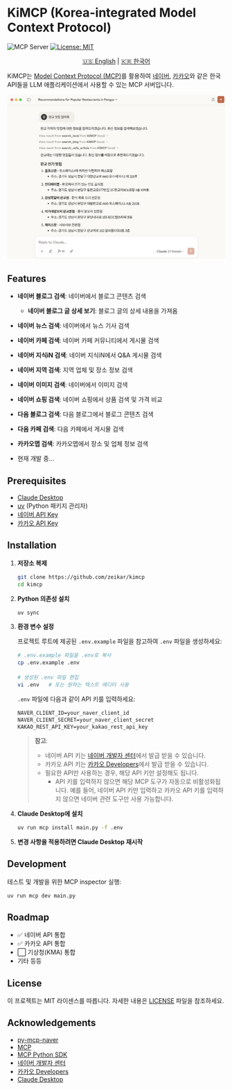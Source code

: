 # KiMCP (Korea-integrated Model Context Protocol)

![](https://badge.mcpx.dev?type=server "MCP Server")
[![License: MIT](https://img.shields.io/badge/License-MIT-yellow.svg)](https://opensource.org/licenses/MIT)

<p align="center">
  <a href="README.en.md">🇺🇸 English</a> |
  <a href="README.md">🇰🇷 한국어</a>
</p>

KiMCP는 [Model Context Protocol (MCP)](https://modelcontextprotocol.io/introduction)를 활용하여 [네이버](http://www.naver.com/), [카카오](https://www.kakaocorp.com/)와 같은 한국 API들을 LLM 애플리케이션에서 사용할 수 있는 MCP 서버입니다.

![스크린샷](screenshots/screenshot-0.png)

## Features

- **네이버 블로그 검색**: 네이버에서 블로그 콘텐츠 검색
  - **네이버 블로그 글 상세 보기**: 블로그 글의 상세 내용을 가져옴
- **네이버 뉴스 검색**: 네이버에서 뉴스 기사 검색
- **네이버 카페 검색**: 네이버 카페 커뮤니티에서 게시물 검색
- **네이버 지식iN 검색**: 네이버 지식iN에서 Q&A 게시물 검색
- **네이버 지역 검색**: 지역 업체 및 장소 정보 검색
- **네이버 이미지 검색**: 네이버에서 이미지 검색
- **네이버 쇼핑 검색**: 네이버 쇼핑에서 상품 검색 및 가격 비교
- **다음 블로그 검색**: 다음 블로그에서 블로그 콘텐츠 검색
- **다음 카페 검색**: 다음 카페에서 게시물 검색
- **카카오맵 검색**: 카카오맵에서 장소 및 업체 정보 검색

- 현재 개발 중...

## Prerequisites

- [Claude Desktop](https://claude.ai/download)
- [uv](https://docs.astral.sh/uv/getting-started/installation/) (Python 패키지 관리자)
- [네이버 API Key](https://developers.naver.com/apps/#/register)
- [카카오 API Key](https://developers.kakao.com/console/app)

## Installation

1. **저장소 복제**

   ```bash
   git clone https://github.com/zeikar/kimcp
   cd kimcp
   ```

2. **Python 의존성 설치**

   ```bash
   uv sync
   ```

3. **환경 변수 설정**

   프로젝트 루트에 제공된 `.env.example` 파일을 참고하여 `.env` 파일을 생성하세요:

   ```bash
   # .env.example 파일을 .env로 복사
   cp .env.example .env

   # 생성된 .env 파일 편집
   vi .env   # 또는 원하는 텍스트 에디터 사용
   ```

   `.env` 파일에 다음과 같이 API 키를 입력하세요:

   ```
   NAVER_CLIENT_ID=your_naver_client_id
   NAVER_CLIENT_SECRET=your_naver_client_secret
   KAKAO_REST_API_KEY=your_kakao_rest_api_key
   ```

   > **참고**:
   >
   > - 네이버 API 키는 [네이버 개발자 센터](https://developers.naver.com/apps/#/register)에서 발급 받을 수 있습니다.
   > - 카카오 API 키는 [카카오 Developers](https://developers.kakao.com/console/app)에서 발급 받을 수 있습니다.
   > - 필요한 API만 사용하는 경우, 해당 API 키만 설정해도 됩니다.
   >   - API 키를 입력하지 않으면 해당 MCP 도구가 자동으로 비활성화됩니다. 예를 들어, 네이버 API 키만 입력하고 카카오 API 키를 입력하지 않으면 네이버 관련 도구만 사용 가능합니다.

4. **Claude Desktop에 설치**

   ```bash
   uv run mcp install main.py -f .env
   ```

5. **변경 사항을 적용하려면 Claude Desktop 재시작**

## Development

테스트 및 개발을 위한 MCP inspector 실행:

```bash
uv run mcp dev main.py
```

## Roadmap

- ✅ 네이버 API 통합
- ✅ 카카오 API 통합
- ⬜ 기상청(KMA) 통합
- 기타 등등

## License

이 프로젝트는 MIT 라이센스를 따릅니다. 자세한 내용은 [LICENSE](LICENSE) 파일을 참조하세요.

## Acknowledgements

- [py-mcp-naver](https://github.com/pfldy2850/py-mcp-naver)
- [MCP](https://modelcontextprotocol.io/introduction)
- [MCP Python SDK](https://github.com/modelcontextprotocol/python-sdk)
- [네이버 개발자 센터](https://developers.naver.com/main)
- [카카오 Developers](https://developers.kakao.com/)
- [Claude Desktop](https://claude.ai/download)
